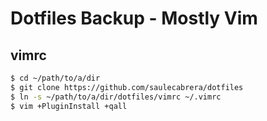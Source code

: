 # Dotfiles Backup - Mostly Vim

## vimrc
```bash
$ cd ~/path/to/a/dir
$ git clone https://github.com/saulecabrera/dotfiles 
$ ln -s ~/path/to/a/dir/dotfiles/vimrc ~/.vimrc
$ vim +PluginInstall +qall
```
